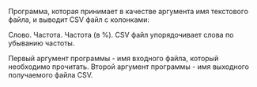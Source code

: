 Программа, которая принимает в качестве аргумента имя текстового файла, и выводит CSV файл с колонками:

Слово.
Частота.
Частота (в %).
CSV файл упорядочивает слова по убыванию частоты.

Первый аргумент программы - имя входного файла, который необходимо прочитать.
Второй аргумент программы - имя выходного получаемого файла CSV. 

